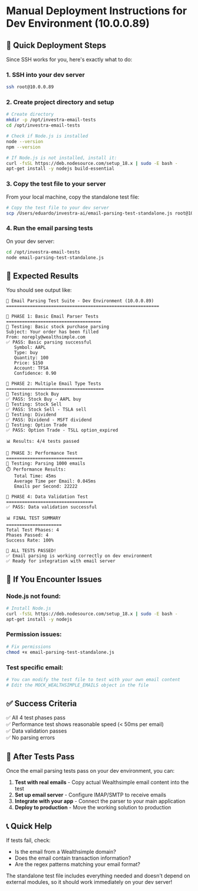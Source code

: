 # Manual Deployment Instructions for Dev Environment (10.0.0.89)

## 🚀 Quick Deployment Steps

Since SSH works for you, here's exactly what to do:

### 1. SSH into your dev server
```bash
ssh root@10.0.0.89
```

### 2. Create project directory and setup
```bash
# Create directory
mkdir -p /opt/investra-email-tests
cd /opt/investra-email-tests

# Check if Node.js is installed
node --version
npm --version

# If Node.js is not installed, install it:
curl -fsSL https://deb.nodesource.com/setup_18.x | sudo -E bash -
apt-get install -y nodejs build-essential
```

### 3. Copy the test file to your server
From your local machine, copy the standalone test file:

```bash
# Copy the test file to your dev server
scp /Users/eduardo/investra-ai/email-parsing-test-standalone.js root@10.0.0.89:/opt/investra-email-tests/
```

### 4. Run the email parsing tests
On your dev server:

```bash
cd /opt/investra-email-tests
node email-parsing-test-standalone.js
```

## 🎯 Expected Results

You should see output like:
```
🧪 Email Parsing Test Suite - Dev Environment (10.0.0.89)
==========================================================

📧 PHASE 1: Basic Email Parser Tests
====================================
🧪 Testing: Basic stock purchase parsing
Subject: Your order has been filled
From: noreply@wealthsimple.com
✅ PASS: Basic parsing successful
   Symbol: AAPL
   Type: buy
   Quantity: 100
   Price: $150
   Account: TFSA
   Confidence: 0.90

📧 PHASE 2: Multiple Email Type Tests
=====================================
🧪 Testing: Stock Buy
✅ PASS: Stock Buy - AAPL buy
🧪 Testing: Stock Sell  
✅ PASS: Stock Sell - TSLA sell
🧪 Testing: Dividend
✅ PASS: Dividend - MSFT dividend
🧪 Testing: Option Trade
✅ PASS: Option Trade - TSLL option_expired

📊 Results: 4/4 tests passed

📧 PHASE 3: Performance Test
=============================
🧪 Testing: Parsing 1000 emails
⏱️ Performance Results:
   Total Time: 45ms
   Average Time per Email: 0.045ms
   Emails per Second: 22222

📧 PHASE 4: Data Validation Test
=================================
✅ PASS: Data validation successful

📊 FINAL TEST SUMMARY
=====================
Total Test Phases: 4
Phases Passed: 4
Success Rate: 100%

🎉 ALL TESTS PASSED!
✅ Email parsing is working correctly on dev environment
✅ Ready for integration with email server
```

## 🔧 If You Encounter Issues

### Node.js not found:
```bash
# Install Node.js
curl -fsSL https://deb.nodesource.com/setup_18.x | sudo -E bash -
apt-get install -y nodejs
```

### Permission issues:
```bash
# Fix permissions
chmod +x email-parsing-test-standalone.js
```

### Test specific email:
```bash
# You can modify the test file to test with your own email content
# Edit the MOCK_WEALTHSIMPLE_EMAILS object in the file
```

## ✅ Success Criteria

✅ All 4 test phases pass  
✅ Performance test shows reasonable speed (< 50ms per email)  
✅ Data validation passes  
✅ No parsing errors  

## 🎯 After Tests Pass

Once the email parsing tests pass on your dev environment, you can:

1. **Test with real emails** - Copy actual Wealthsimple email content into the test
2. **Set up email server** - Configure IMAP/SMTP to receive emails
3. **Integrate with your app** - Connect the parser to your main application
4. **Deploy to production** - Move the working solution to production

## 📞 Quick Help

If tests fail, check:
- Is the email from a Wealthsimple domain?
- Does the email contain transaction information?
- Are the regex patterns matching your email format?

The standalone test file includes everything needed and doesn't depend on external modules, so it should work immediately on your dev server!
